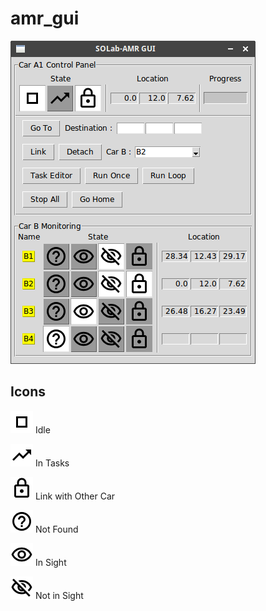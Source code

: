 # amr_gui

![](./pics/1.png)

## Icons

![](./scripts/icons/outline_stop_black_18dp.png)
Idle

![](./scripts/icons/outline_trending_up_black_18dp.png)
In Tasks

![](./scripts/icons/outline_lock_black_18dp.png)
Link with Other Car

![](./scripts/icons/outline_help_outline_black_18dp.png)
Not Found

![](./scripts/icons/outline_remove_red_eye_black_18dp.png)
In Sight

![](./scripts/icons/outline_visibility_off_black_18dp.png)
Not in Sight
